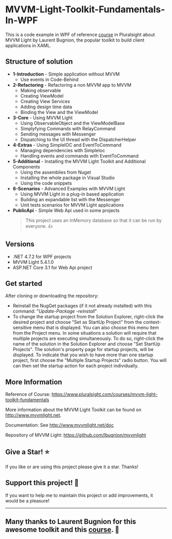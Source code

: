 # MVVM-Light-Toolkit-Fundamentals-In-WPF
This is a code example in WPF of reference [course](https://www.pluralsight.com/courses/mvvm-light-toolkit-fundamentals "Link of course in Pluralsight") in Pluralsight
about MVVM Light by Laurent Bugnion, the popular toolkit to build client applications in XAML.


## Structure of solution

- **1-Introduction** - Simple application without MVVM
  - Use events in Code-Behind
- **2-Refactoring**  - Refactoring a non MVVM app to MVVM 
  - Making observable
  - Creating ViewModel
  - Creating View Services
  - Adding design time data
  - Binding the View and the ViewModel
- **3-Core** - Using MVVM Light 
  - Using ObservableObject and the ViewModelBase
  - Simplyfying Commands with RelayCommand
  - Sending messages with Messenger
  - Dispatching to the UI thread with the DispatcherHelper
- **4-Extras** - Using SimpleIOC and EventToCommand
  - Managing dependencies with SimpleIoc
  - Handling events and commands with EventToCommand
- **5-Additional** - Installing the MVVM Light Toolkit and Additional Components
  - Using the assemblies from Nuget
  - Installing the whole package in Visual Studio
  - Using the code snippets
- **6-Scenarios** - Advanced Examples with MVVM Light
  - Using MVVM Light in a plug-in based application
  - Building an expandable list with the Messenger
  - Unit tests scenarios for MVVM Light applications
- **PublicApi** - Simple Web Api used in some projects
  > This project uses an InMemory database so that it can be run by everyone. :+1:
  
  
## Versions

- .NET 4.7.2 for WPF projects
- MVVM Light 5.4.1.0
- ASP.NET Core 3.1 for Web Api project
  
  
## Get started

After cloning or downloading the repository: 
- Reinstall the NugGet packages (if it not already installed) with this command: "*Update-Package -reinstall*"
- To change the startup project from the Solution Explorer, right-click the desired project and choose "Set as StartUp Project" 
from the context-sensitive menu that is displayed. You can also choose this menu item from the Project menu. 
In some situations a solution will require that multiple projects are executing simultaneously. 
To do so, right-click the name of the solution in the Solution Explorer and choose "Set StartUp Projects". 
The solution's property page for startup projects, will be displayed. To indicate that you wish to have more than one startup project, 
first choose the "Multiple Startup Projects" radio button. You will can then set the startup action for each project individually.
  
  
## More Information

Reference of Course: https://www.pluralsight.com/courses/mvvm-light-toolkit-fundamentals

More information about the MVVM Light Toolkit can be found on http://www.mvvmlight.net.

Documentation: See http://www.mvvmlight.net/doc

Repository of MVVM Light: https://github.com/lbugnion/mvvmlight


## Give a Star! :star:

If you like or are using this project please give it a star. Thanks!

## Support this project! :pray:
If you want to help me to maintain this project or add improvements, it would be a pleasure! 

- - - -

## Many thanks to Laurent Bugnion for this awesome toolkit and this [course](https://www.pluralsight.com/courses/mvvm-light-toolkit-fundamentals "Link of course in Pluralsight"). :clap:
